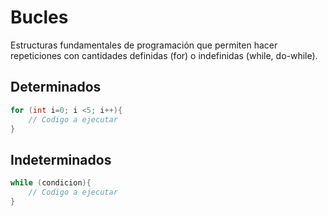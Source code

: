 # Bucles
Estructuras fundamentales de programación que permiten hacer repeticiones con cantidades definidas (for) o indefinidas (while, do-while). 

## Determinados
```cpp
for (int i=0; i <5; i++){
    // Codigo a ejecutar
}
```

## Indeterminados

```cpp
while (condicion){
    // Codigo a ejecutar
}
```

